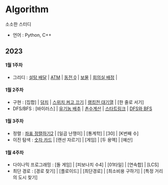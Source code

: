 # Algorithm
소소한 스터디
- 언어 : Python, C++

## 2023
#### 1월 1주차
- 그리디 : [설탕 배달](https://github.com/chaeyeon0101/Algorithm/tree/main/%EB%B0%B1%EC%A4%80/Silver/2839.%E2%80%85%EC%84%A4%ED%83%95%E2%80%85%EB%B0%B0%EB%8B%AC) | [ATM](https://github.com/chaeyeon0101/Algorithm/tree/main/%EB%B0%B1%EC%A4%80/Silver/11399.%E2%80%85ATM) | [동전 0](https://github.com/chaeyeon0101/Algorithm/tree/main/%EB%B0%B1%EC%A4%80/Silver/11047.%E2%80%85%EB%8F%99%EC%A0%84%E2%80%850) | [보물](https://github.com/chaeyeon0101/Algorithm/tree/main/%EB%B0%B1%EC%A4%80/Silver/1026.%E2%80%85%EB%B3%B4%EB%AC%BC) | [회의실 배정](https://github.com/chaeyeon0101/Algorithm/tree/main/%EB%B0%B1%EC%A4%80/Silver/1931.%E2%80%85%ED%9A%8C%EC%9D%98%EC%8B%A4%E2%80%85%EB%B0%B0%EC%A0%95) |
#### 1월 2주차
- 구현 : [집합] | [덩치](https://github.com/chaeyeon0101/Algorithm/tree/main/%EB%B0%B1%EC%A4%80/Silver/7568.%E2%80%85%EB%8D%A9%EC%B9%98) | [스위치 켜고 끄기](https://github.com/chaeyeon0101/Algorithm/tree/main/%EB%B0%B1%EC%A4%80/Silver/1244.%E2%80%85%EC%8A%A4%EC%9C%84%EC%B9%98%E2%80%85%EC%BC%9C%EA%B3%A0%E2%80%85%EB%81%84%EA%B8%B0) | [랭킹전 대기열](https://github.com/chaeyeon0101/Algorithm/tree/main/%EB%B0%B1%EC%A4%80/Silver/20006.%E2%80%85%EB%9E%AD%ED%82%B9%EC%A0%84%E2%80%85%EB%8C%80%EA%B8%B0%EC%97%B4) | [한 줄로 서기]
- DFS/BFS : [바이러스] | [유기농 배추](https://github.com/chaeyeon0101/Algorithm/tree/main/%EB%B0%B1%EC%A4%80/Silver/1012.%E2%80%85%EC%9C%A0%EA%B8%B0%EB%86%8D%E2%80%85%EB%B0%B0%EC%B6%94) | [촌수계산](https://github.com/chaeyeon0101/Algorithm/tree/main/%EB%B0%B1%EC%A4%80/Silver/2644.%E2%80%85%EC%B4%8C%EC%88%98%EA%B3%84%EC%82%B0) | [스타트링크](https://github.com/chaeyeon0101/Algorithm/tree/main/%EB%B0%B1%EC%A4%80/Silver/5014.%E2%80%85%EC%8A%A4%ED%83%80%ED%8A%B8%EB%A7%81%ED%81%AC) | [DFS와 BFS](https://github.com/chaeyeon0101/Algorithm/tree/main/%EB%B0%B1%EC%A4%80/Silver/1260.%E2%80%85DFS%EC%99%80%E2%80%85BFS)
#### 1월 3주차
- 정렬 : [좌표 정렬하기2](https://github.com/chaeyeon0101/Algorithm/tree/main/%EB%B0%B1%EC%A4%80/Silver/11651.%E2%80%85%EC%A2%8C%ED%91%9C%E2%80%85%EC%A0%95%EB%A0%AC%ED%95%98%EA%B8%B0%E2%80%852) | [일곱 난쟁이] | [통계학] | [30] | [K번째 수]
- 이진 탐색 : [숫자 카드](https://github.com/chaeyeon0101/Algorithm/tree/main/%EB%B0%B1%EC%A4%80/Silver/10815.%E2%80%85%EC%88%AB%EC%9E%90%E2%80%85%EC%B9%B4%EB%93%9C) | [랜선 자르기] | [게임] | [두 용액] | [예산]
#### 1월 4주차
- 다이나믹 프로그래밍 : [돌 게임] | [피보나치 수4] | [01타일] | [연속합] | [LCS]
- 최단 경로 : [경로 찾기] | [플로이드] | [최단경로] | [최소비용 구하기] | [특정 거리의 도시 찾기]

